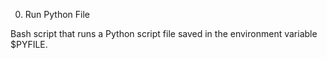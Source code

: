 0. Run Python File

Bash script that runs a Python script file saved in the environment variable $PYFILE.
